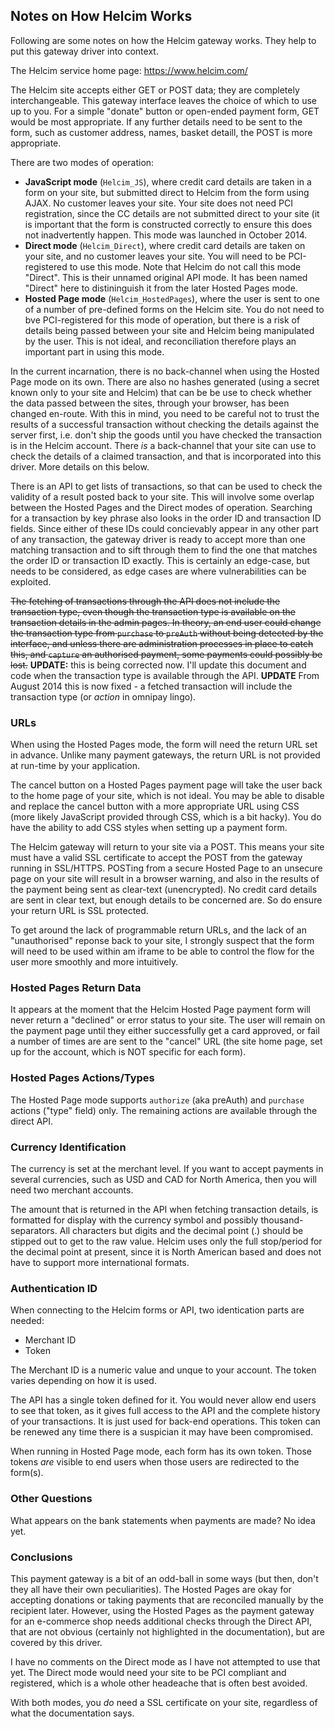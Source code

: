 ## Notes on How Helcim Works

Following are some notes on how the Helcim gateway works. They help to put this gateway driver into context.

The Helcim service home page: https://www.helcim.com/

The Helcim site accepts either GET or POST data; they are completely interchangeable.
This gateway interface leaves the choice of which to use up to you. For a simple "donate" button or
open-ended payment form, GET would be most appropriate. If any further details need to be sent to
the form, such as customer address, names, basket detaill, the POST is more appropriate.

There are two modes of operation:

* **JavaScript mode** (`Helcim_JS`), where credit card details are taken in a form on your site, but submitted
   direct to Helcim from the form using AJAX. No customer leaves your site.
   Your site does not need PCI registration, since the CC details are not submitted direct to your site (it is
   important that the form is constructed correctly to ensure this does not inadvertently happen.
   This mode was launched in October 2014.
* **Direct mode** (`Helcim_Direct`), where credit card details are taken on your site, and no customer leaves your site.
  You will need to be PCI-registered to use this mode. Note that Helcim do not call this mode "Direct".
  This is their unnamed original API mode. It has been named "Direct" here to distininguish it from the
  later Hosted Pages mode.
* **Hosted Page mode** (`Helcim_HostedPages`), where the user is sent to one of a number of pre-defined forms on the Helcim site.
  You do not need to bve PCI-registered for this mode of operation, but there is a risk of details
  being passed between your site and Helcim being manipulated by the user.
  This is not ideal, and reconciliation therefore plays an important part in using this mode.

In the current incarnation, there is no back-channel when using the Hosted Page mode on its own. There are also
no hashes generated (using a secret known only to your site and Helcim) that can be be use to check
whether the data passed between the sites, through your browser, has been changed en-route.
With this in mind, you need to be careful not to trust the results of a successful transaction without
checking the details against the server first, i.e. don't ship the goods until you have checked the transaction
is in the Helcim account. There *is* a back-channel that your site can use to check the details of
a claimed transaction, and that is incorporated into this driver. More details on this below.

There is an API to get lists of transactions, so that can be used to check the validity of
a result posted back to your site. This will involve some overlap between the Hosted Pages and the Direct
modes of operation. Searching for a transaction by key phrase also looks in the order ID and transaction ID
fields. Since either of these IDs could concievably appear in any other part of any transaction, the
gateway driver is ready to accept more than one matching transaction and to sift through them to find
the one that matches the order ID or transaction ID exactly. This is certainly an edge-case, but needs to
be considered, as edge cases are where vulnerabilities can be exploited.

~~The fetching of transactions through the API does not include the transaction type, even though the
transaction type is available on the transaction details in the admin pages. In theory, an end user could
change the transaction type from `purchase` to `preAuth` without being detected by the interface,
and unless there are administration processes in place to catch this, and `capture` an authorised payment,
some payments could possibly be lost.~~ **UPDATE:** this is being corrected now. I'll update this
document and code when the transaction type is available through the API. **UPDATE** From August 2014 this
is now fixed - a fetched transaction will include the transaction type (or *action* in omnipay lingo).

### URLs

When using the Hosted Pages mode, the form will need the return URL set in advance. 
Unlike many payment gateways, the return URL is not provided at run-time by your application.

The cancel button on a Hosted Pages payment page will take the user back to the home page of your site,
which is not ideal. You may be able to disable and replace the cancel button with a more appropriate
URL using CSS (more likely JavaScript provided through CSS, which is a bit hacky).
You do have the ability to add CSS styles when setting up a payment form.

The Helcim gateway will return to your site via a POST. This means your site must have a valid SSL
certificate to accept the POST from the gateway running in SSL/HTTPS. POSTing from a secure Hosted Page
to an unsecure page on your site will result in a browser warning, and also in the results of the payment
being sent as clear-text (unencrypted). No credit card details are sent in clear text, but enough details
to be concerned are. So do ensure your return URL is SSL protected.

To get around the lack of programmable return URLs, and the lack of an "unauthorised" reponse back to
your site, I strongly suspect that the form will need to be used within am iframe to be able to control
the flow for the user more smoothly and more intuitively.

### Hosted Pages Return Data

It appears at the moment that the Helcim Hosted Page payment form will never return a "declined" or error
status to your site. The user will remain on the payment page until they either successfully get a card approved,
or fail a number of times are are sent to the "cancel" URL (the site home page, set up for the account, which
is NOT specific for each form).

### Hosted Pages Actions/Types

The Hosted Page mode supports `authorize` (aka preAuth) and `purchase` actions ("type" field) only.
The remaining actions are available through the direct API.

### Currency Identification

The currency is set at the merchant level. If you want to accept payments in several currencies, such 
as USD and CAD for North America, then you will need two merchant accounts.

The amount that is returned in the API when fetching transaction details, is formatted for display
with the currency symbol and possibly thousand-separators. All characters but digits and the decimal
point (.) should be stipped out to get to the raw value. Helcim uses only the full stop/period for
the decimal point at present, since it is North American based and does not have to support more
international formats.

### Authentication ID

When connecting to the Helcim forms or API, two identication parts are needed:

* Merchant ID
* Token

The Merchant ID is a numeric value and unque to your account. The token varies depending on how
it is used.

The API has a single token defined for it. You would never allow end users to see that token, as
it gives full access to the API and the complete history of your transactions.
It is just used for back-end operations. This token can be renewed
any time there is a suspician it may have been compromised.

When running in Hosted Page mode, each form has its own token. Those tokens *are* visible to
end users when those users are redirected to the form(s).

### Other Questions

What appears on the bank statements when payments are made? No idea yet.

### Conclusions

This payment gateway is a bit of an odd-ball in some ways (but then, don't they all have their own
peculiarities). The Hosted Pages are okay for accepting donations or
taking payments that are reconciled manually by the recipient later. However, using the
Hosted Pages as the payment gateway for an e-commerce shop needs additional checks through the
Direct API, that are not obvious (certainly not highlighted in the documentation), but are covered
by this driver.

I have no comments on the Direct mode as I have not attempted to use that yet. The Direct mode
would need your site to be PCI compliant and registered, which is a whole other headeache that
is often best avoided.

With both modes, you *do* need a SSL certificate on your site, regardless of what the documentation
says.
